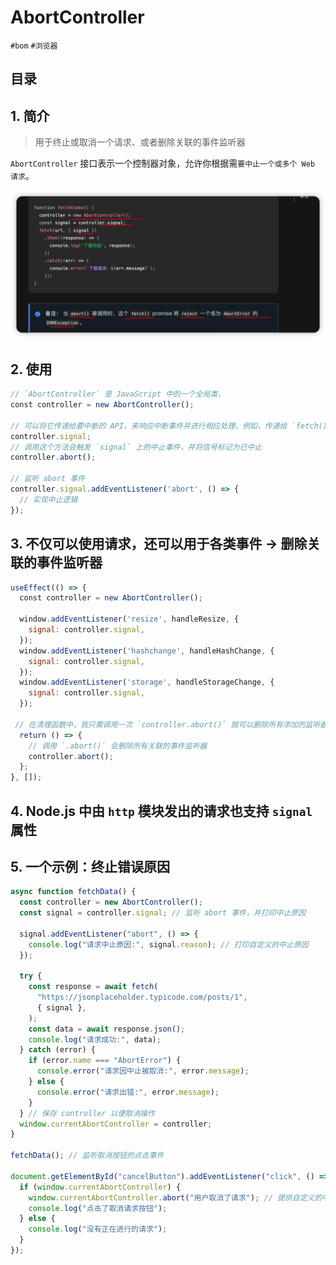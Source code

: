 
# AbortController

`#bom` `#浏览器` 


## 目录
<!-- toc -->
 ## 1. 简介 

>  用于终止或取消一个请求、或者删除关联的事件监听器

`AbortController` 接口表示一个控制器对象，允许你根据需`要中止一个或多个 Web 请求`。

![图片&文件](./files/20241024-19.png)

## 2. 使用 

```javascript hl:9
// `AbortController` 是 JavaScript 中的一个全局类，
const controller = new AbortController();  

// 可以将它传递给要中断的 API，来响应中断事件并进行相应处理，例如，传递给 `fetch()` 方法就可以终止这个请求了
controller.signal;  
// 调用这个方法会触发 `signal` 上的中止事件，并将信号标记为已中止
controller.abort();

// 监听 abort 事件
controller.signal.addEventListener('abort', () => {  
  // 实现中止逻辑  
});
```

## 3. 不仅可以使用请求，还可以用于各类事件 → **删除关联的事件监听器**

```javascript hl:14
useEffect(() => {  
  const controller = new AbortController();  
  
  window.addEventListener('resize', handleResize, {  
    signal: controller.signal,  
  });  
  window.addEventListener('hashchange', handleHashChange, {  
    signal: controller.signal,  
  });  
  window.addEventListener('storage', handleStorageChange, {  
    signal: controller.signal,  
  });  

 // 在清理函数中，我只需调用一次 `controller.abort()` 就可以删除所有添加的监听器
  return () => {  
    // 调用 `.abort()` 会删除所有关联的事件监听器  
    controller.abort();  
  };  
}, []);
```

## 4. Node.js 中由 `http` 模块发出的请求也支持 `signal` 属性

## 5. 一个示例：终止错误原因

```javascript
async function fetchData() {
  const controller = new AbortController();
  const signal = controller.signal; // 监听 abort 事件，并打印中止原因

  signal.addEventListener("abort", () => {
    console.log("请求中止原因:", signal.reason); // 打印自定义的中止原因
  });

  try {
    const response = await fetch(
      "https://jsonplaceholder.typicode.com/posts/1",
      { signal },
    );
    const data = await response.json();
    console.log("请求成功:", data);
  } catch (error) {
    if (error.name === "AbortError") {
      console.error("请求因中止被取消:", error.message);
    } else {
      console.error("请求出错:", error.message);
    }
  } // 保存 controller 以便取消操作
  window.currentAbortController = controller;
}

fetchData(); // 监听取消按钮的点击事件

document.getElementById("cancelButton").addEventListener("click", () => {
  if (window.currentAbortController) {
    window.currentAbortController.abort("用户取消了请求"); // 提供自定义的中止原因
    console.log("点击了取消请求按钮");
  } else {
    console.log("没有正在进行的请求");
  }
});

```
